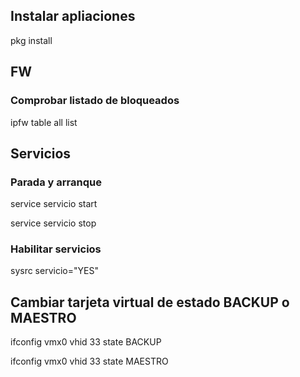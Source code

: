 ## Instalar apliaciones 

pkg install 

## FW
### Comprobar listado de bloqueados

ipfw table all list

## Servicios
### Parada y arranque

service servicio start

service servicio stop

### Habilitar servicios 

sysrc servicio="YES"

## Cambiar tarjeta virtual de estado BACKUP o MAESTRO

ifconfig vmx0 vhid 33 state BACKUP

ifconfig vmx0 vhid 33 state MAESTRO


